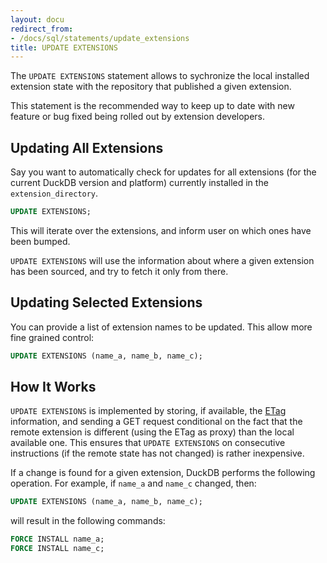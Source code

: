 ```yaml
---
layout: docu
redirect_from:
- /docs/sql/statements/update_extensions
title: UPDATE EXTENSIONS
---
```


The `UPDATE EXTENSIONS` statement allows to sychronize the local installed extension state with the repository that published a given extension.

This statement is the recommended way to keep up to date with new feature or bug fixed being rolled out by extension developers.

## Updating All Extensions

Say you want to automatically check for updates for all extensions (for the current DuckDB version and platform) currently installed in the `extension_directory`.

```sql
UPDATE EXTENSIONS;
```

This will iterate over the extensions, and inform user on which ones have been bumped.

`UPDATE EXTENSIONS` will use the information about where a given extension has been sourced, and try to fetch it only from there.

## Updating Selected Extensions

You can provide a list of extension names to be updated. This allow more fine grained control:

```sql
UPDATE EXTENSIONS (name_a, name_b, name_c);
```

## How It Works

`UPDATE EXTENSIONS` is implemented by storing, if available, the [ETag](https://en.wikipedia.org/wiki/HTTP_ETag) information, and sending a GET request conditional on the fact that the remote extension is different (using the ETag as proxy) than the local available one. This ensures that `UPDATE EXTENSIONS` on consecutive instructions (if the remote state has not changed) is rather inexpensive.

If a change is found for a given extension, DuckDB performs the following operation. For example, if `name_a` and `name_c` changed, then:

```sql
UPDATE EXTENSIONS (name_a, name_b, name_c);
```

will result in the following commands:

```sql
FORCE INSTALL name_a;
FORCE INSTALL name_c;
```
